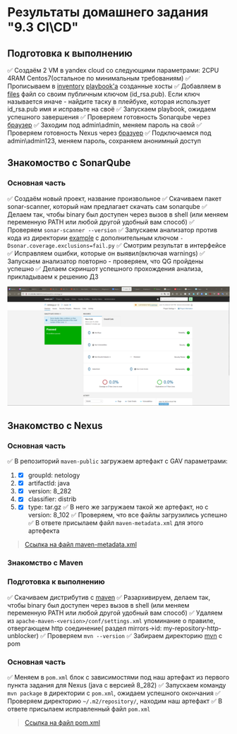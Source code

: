 # Результаты домашнего задания "9.3 CI\CD"

## Подготовка к выполнению

:white_check_mark: Создаём 2 VM в yandex cloud со следующими параметрами: 2CPU 4RAM Centos7(остальное по минимальным требованиям)
:white_check_mark: Прописываем в [inventory](./infrastructure/inventory/cicd/hosts.yml) [playbook'a](./infrastructure/site.yml) созданные хосты
:white_check_mark: Добавляем в [files](./infrastructure/files/) файл со своим публичным ключом (id_rsa.pub). Если ключ называется иначе - найдите таску в плейбуке, которая использует id_rsa.pub имя и исправьте на своё
:white_check_mark: Запускаем playbook, ожидаем успешного завершения
:white_check_mark: Проверяем готовность Sonarqube через [браузер](http://localhost:9000)
:white_check_mark: Заходим под admin\admin, меняем пароль на свой
:white_check_mark: Проверяем готовность Nexus через [бразуер](http://localhost:8081)
:white_check_mark: Подключаемся под admin\admin123, меняем пароль, сохраняем анонимный доступ

## Знакомоство с SonarQube

### Основная часть

:white_check_mark: Создаём новый проект, название произвольное
:white_check_mark: Скачиваем пакет sonar-scanner, который нам предлагает скачать сам sonarqube
:white_check_mark: Делаем так, чтобы binary был доступен через вызов в shell (или меняем переменную PATH или любой другой удобный вам способ)
:white_check_mark: Проверяем `sonar-scanner --version`
:white_check_mark: Запускаем анализатор против кода из директории [example](./example) с дополнительным ключом `-Dsonar.coverage.exclusions=fail.py`
:white_check_mark: Смотрим результат в интерфейсе
:white_check_mark: Исправляем ошибки, которые он выявил(включая warnings)
:white_check_mark: Запускаем анализатор повторно - проверяем, что QG пройдены успешно
:white_check_mark: Делаем скриншот успешного прохождения анализа, прикладываем к решению ДЗ

![Sonarqube](./screenshots/sonarqube.png)

## Знакомство с Nexus

### Основная часть

:white_check_mark: В репозиторий `maven-public` загружаем артефакт с GAV параметрами:

   1. - [x] groupId: netology
   2. - [x] artifactId: java
   3. - [x] version: 8_282
   4. - [x] classifier: distrib
   5. - [x] type: tar.gz
:white_check_mark: В него же загружаем такой же артефакт, но с version: 8_102
:white_check_mark: Проверяем, что все файлы загрузились успешно
:white_check_mark: В ответе присылаем файл `maven-metadata.xml` для этого артефекта

   > [Ссылка на файл maven-metadata.xml](./Nexus/maven-metadata.xml)

### Знакомство с Maven

### Подготовка к выполнению

:white_check_mark: Скачиваем дистрибутив с [maven](https://maven.apache.org/download.cgi)
:white_check_mark: Разархивируем, делаем так, чтобы binary был доступен через вызов в shell (или меняем переменную PATH или любой другой удобный вам способ)
:white_check_mark: Удаляем из `apache-maven-<version>/conf/settings.xml` упоминание о правиле, отвергающем http соединение( раздел mirrors->id: my-repository-http-unblocker)
:white_check_mark: Проверяем `mvn --version`
:white_check_mark: Забираем директорию [mvn](./mvn) с pom

### Основная часть

:white_check_mark: Меняем в `pom.xml` блок с зависимостями под наш артефакт из первого пункта задания для Nexus (java с версией 8_282)
:white_check_mark: Запускаем команду `mvn package` в директории с `pom.xml`, ожидаем успешного окончания
:white_check_mark: Проверяем директорию `~/.m2/repository/`, находим наш артефакт
:white_check_mark: В ответе присылаем исправленный файл `pom.xml`

   > [Ссылка на файл pom.xml](./Nexus/maven-metadata.xml)
